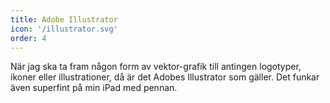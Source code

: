 ```yaml
---
title: Adobe Illustrator
icon: '/illustrator.svg'
order: 4
---
```


När jag ska ta fram någon form av vektor-grafik till antingen logotyper, ikoner eller illustrationer, då är det Adobes Illustrator som gäller. Det funkar även superfint på min iPad med pennan.